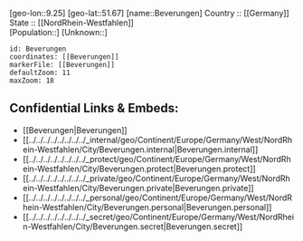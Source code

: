 ﻿---
location: [51.67,9.25] 
mapzoom: [7,12] 
mapmarker: city 
type: City
tags:
- geo/City


SpocWebEntityId: 29164
isDeleted: false
confidential: public

---
[geo-lon::9.25] 
[geo-lat::51.67] 
[name::Beverungen] 
Country :: [[Germany]]  
State :: [[NordRhein-Westfahlen]]  
[Population::] 
[Unknown::] 


```leaflet
id: Beverungen
coordinates: [[Beverungen]] 
markerFile: [[Beverungen]] 
defaultZoom: 11 
maxZoom: 18
```


## Confidential Links & Embeds: 
- [[Beverungen|Beverungen]]  
- [[../../../../../../../../_internal/geo/Continent/Europe/Germany/West/NordRhein-Westfahlen/City/Beverungen.internal|Beverungen.internal]] 
- [[../../../../../../../../_protect/geo/Continent/Europe/Germany/West/NordRhein-Westfahlen/City/Beverungen.protect|Beverungen.protect]] 
- [[../../../../../../../../_private/geo/Continent/Europe/Germany/West/NordRhein-Westfahlen/City/Beverungen.private|Beverungen.private]] 
- [[../../../../../../../../_personal/geo/Continent/Europe/Germany/West/NordRhein-Westfahlen/City/Beverungen.personal|Beverungen.personal]] 
- [[../../../../../../../../_secret/geo/Continent/Europe/Germany/West/NordRhein-Westfahlen/City/Beverungen.secret|Beverungen.secret]] 
